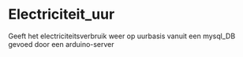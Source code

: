 # Electriciteit_uur
Geeft het electriciteitsverbruik weer op uurbasis vanuit een mysql_DB gevoed door een arduino-server

